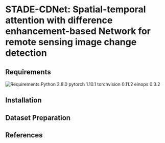 # STADE-CDNet: Spatial-temporal attention with difference enhancement-based Network for remote sensing image change detection
## Requirements
![Requirements](https://github.com/Lilith-ZZZ/STADE-CDNet_V1/blob/main/image/1(2).png)
        Python 3.8.0
        pytorch 1.10.1
        torchvision 0.11.2
        einops  0.3.2
## Installation
## Dataset Preparation
## References

